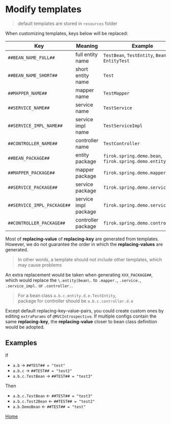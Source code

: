 # Modify templates

> default templates are stored in `resources` folder

When customizing templates,
keys below will be replaced:

Key | Meaning | Example
--|--|-----
`##BEAN_NAME_FULL##` | full entity name | `TestBean`, `TestEntity`, `BeanTest`, `EntityTest`
`##BEAN_NAME_SHORT##` | short entity name | `Test`
`##MAPPER_NAME##` | mapper name | `TestMapper`
`##SERVICE_NAME##` | service name | `TestService`
`##SERVICE_IMPL_NAME##` | service impl name | `TestServiceImpl`
`##CONTROLLER_NAME##` | controller name | `TestController`
`##BEAN_PACKAGE##` | entity package | `firok.spring.demo.bean`, `firok.spring.demo.entity`
`##MAPPER_PACKAGE##` | mapper package | `firok.spring.demo.mapper`
`##SERVICE_PACKAGE##` | service package | `firok.spring.demo.service`
`##SERVICE_IMPL_PACKAGE##` | service impl package | `firok.spring.demo.service.impl`
`##CONTROLLER_PACKAGE##` | controller package | `firok.spring.demo.controller`

Most of **replacing-value** of **replacing-key** are generated from templates.
However, we do not guarantee the order in which the **replacing-values** are generated.

> In other words,
> a template should not include other templates,
> which may cause problems

An extra replacement would be taken when generating `XXX_PACKAGE##`,
which would replace the `\.entity|bean\.` to `.mapper.`, `.service.`, `.service_impl.` or `.controller.`.

> For a bean class `a.b.c.entity.d.e.TestEntity`,  
> package for controller should be `a.b.c.controller.d.e`

Except default replacing-key-value-pairs,
you could create custom ones
by editing `extraParams` of `@MVCIntrospective`.
If multiple configs contain the same **replacing-key**,
the **replacing-value** closer to bean class definition would be adopted.


## Examples

If

* `a.b` → `##TEST## = "test"`
* `a.b.c` → `##TEST## = "test2"`
* `a.b.c.TestBean` → `##TEST## = "test3"`

Then

* `a.b.c.TestBean` ← `##TEST## = "test3"`
* `a.b.c.Test2Bean` ← `##TEST## = "test2"`
* `a.b.DemoBean` ← `##TEST## = "test"`

[Home](home-en.md)
